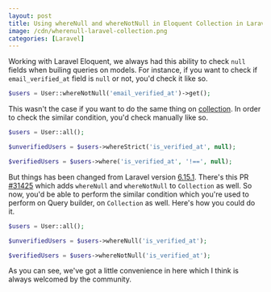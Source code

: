 ```yaml
---
layout: post
title: Using whereNull and whereNotNull in Eloquent Collection in Laravel
image: /cdn/wherenull-laravel-collection.png
categories: [Laravel]
---
```


Working with Laravel Eloquent, we always had this ability to check `null` fields when builing queries on models. For instance, if you want to check if `email_verified_at` field is `null` or not, you'd check it like so.

```php
$users = User::whereNotNull('email_verified_at')->get();
```

This wasn't the case if you want to do the same thing on [collection](https://laravel.com/docs/6.x/eloquent-collections). In order to check the similar condition, you'd check manually like so.

```php
$users = User::all();

$unverifiedUsers = $users->whereStrict('is_verified_at', null);

$verifiedUsers = $users->where('is_verified_at', '!==', null);
```

But things has been changed from Laravel version [6.15.1](https://github.com/laravel/framework/releases/tag/v6.15.1). There's this PR [#31425](https://github.com/laravel/framework/pull/31425) which adds `whereNull` and `whereNotNull` to `Collection` as well. So now, you'd be able to perform the similar condition which you're used to perform on Query builder, on `Collection` as well. Here's how you could do it.

```php
$users = User::all();

$unverifiedUsers = $users->whereNull('is_verified_at');

$verifiedUsers = $users->whereNotNull('is_verified_at');
```

As you can see, we've got a little convenience in here which I think is always welcomed by the community.
